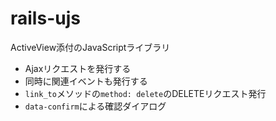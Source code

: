 # rails-ujs

ActiveView添付のJavaScriptライブラリ

* Ajaxリクエストを発行する
* 同時に関連イベントも発行する
* `link_to`メソッドの`method: delete`のDELETEリクエスト発行
* `data-confirm`による確認ダイアログ
